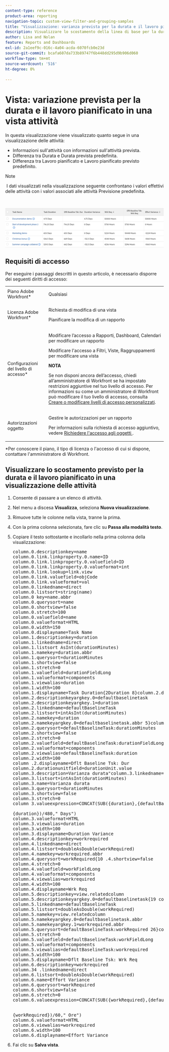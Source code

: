 ```yaml
---
content-type: reference
product-area: reporting
navigation-topic: custom-view-filter-and-grouping-samples
title: "Visualizzazione: varianza prevista per la durata e il lavoro pianificato nella visualizzazione di un’attività"
description: Visualizzare lo scostamento della linea di base per la durata e il lavoro pianificato.
author: Lisa and Nolan
feature: Reports and Dashboards
exl-id: 2a1eef9c-016c-4a04-acda-6070fcb0e23d
source-git-commit: bcafa607da733b89747f6b448dd295d9b906d060
workflow-type: tm+mt
source-wordcount: '516'
ht-degree: 0%

---
```


# Vista: variazione prevista per la durata e il lavoro pianificato in una vista attività

In questa visualizzazione viene visualizzato quanto segue in una visualizzazione delle attività:

* Informazioni sull&#39;attività con informazioni sull&#39;attività prevista.
* Differenza tra Durata e Durata prevista predefinita.
* Differenza tra Lavoro pianificato e Lavoro pianificato previsto predefinito.

>[!NOTE]
>
> I dati visualizzati nella visualizzazione seguente confrontano i valori effettivi delle attività con i valori associati alle attività Previsione predefinita.

 

![baseline_variance_in_a_task_view.png](assets/baseline-variance-in-a-task-view-350x38.png)

## Requisiti di accesso

Per eseguire i passaggi descritti in questo articolo, è necessario disporre dei seguenti diritti di accesso:

<table style="table-layout:auto"> 
 <col> 
 <col> 
 <tbody> 
  <tr> 
   <td role="rowheader">Piano Adobe Workfront*</td> 
   <td> <p>Qualsiasi</p> </td> 
  </tr> 
  <tr> 
   <td role="rowheader">Licenza Adobe Workfront*</td> 
   <td> <p>Richiesta di modifica di una vista </p>
   <p>Pianificare la modifica di un rapporto</p> </td> 
  </tr> 
  <tr> 
   <td role="rowheader">Configurazioni del livello di accesso*</td> 
   <td> <p>Modificare l’accesso a Rapporti, Dashboard, Calendari per modificare un rapporto</p> <p>Modificare l'accesso a Filtri, Viste, Raggruppamenti per modificare una vista</p> <p><b>NOTA</b>

Se non disponi ancora dell’accesso, chiedi all’amministratore di Workfront se ha impostato restrizioni aggiuntive nel tuo livello di accesso. Per informazioni su come un amministratore di Workfront può modificare il tuo livello di accesso, consulta <a href="../../../administration-and-setup/add-users/configure-and-grant-access/create-modify-access-levels.md" class="MCXref xref">Creare o modificare livelli di accesso personalizzati</a>.</p> </td>
</tr> 
  <tr> 
   <td role="rowheader">Autorizzazioni oggetto</td> 
   <td> <p>Gestire le autorizzazioni per un rapporto</p> <p>Per informazioni sulla richiesta di accesso aggiuntivo, vedere <a href="../../../workfront-basics/grant-and-request-access-to-objects/request-access.md" class="MCXref xref">Richiedere l'accesso agli oggetti </a>.</p> </td> 
  </tr> 
 </tbody> 
</table>

&#42;Per conoscere il piano, il tipo di licenza o l&#39;accesso di cui si dispone, contattare l&#39;amministratore di Workfront.

## Visualizzare lo scostamento previsto per la durata e il lavoro pianificato in una visualizzazione delle attività

1. Consente di passare a un elenco di attività.
1. Nel menu a discesa **Visualizza**, seleziona **Nuova visualizzazione**.

1. Rimuove tutte le colonne nella vista, tranne la prima.
1. Con la prima colonna selezionata, fare clic su **Passa alla modalità testo**.
1. Copiare il testo sottostante e incollarlo nella prima colonna della visualizzazione:
   <pre>column.0.descriptionkey=name<br>column.0.link.linkproperty.0.name=ID<br>column.0.link.linkproperty.0.valuefield=ID<br>column.0.link.linkproperty.0.valueformat=int<br>column.0.link.lookup=link.view<br>column.0.link.valuefield=objCode<br>column.0.link.valueformat=val<br>column.0.linkedname=direct<br>column.0.listsort=string(name)<br>column.0 key=name.abbr<br>column.0.querysort=name<br>column.0.shortview=false<br>column.0.stretch=100<br>column.0.valuefield=name<br>column.0.valueformat=HTML<br>column.0.width=150<br>column.0.displayname=Task Name<br>column.1.descriptionkey=duration<br>column.1.linkedname=direct<br>column.1.listsort AsInt(durationMinutes)<br>column.1.namekey=duration.abbr<br>column.1.querysort=durationMinutes<br>column.1.shortview=false<br>column.1.stretch=0<br>column.1.valuefield=durationFieldLong<br>column.1.valueformat=components<br>column.1.viewalias=duration<br>column.1.width=100<br>column.1.displayname=Task Duration{2Duration 8}column.2.descriptionkey=view.relatedcolumn<br>column.2.descriptionkeyargkey.0=defaultbaselinetask<br>column.2.descriptionkeyargkey.1=duration<br>column.2.linkedname=defaultBaselineTask<br>column.2.listsort=intAsInt(durationMinutes)<br>column.2.namekey=duration<br>column.2.namekeyargkey.0=defaultbaselinetask.abbr 5}column.2.namekeyargkey.1=duration.abbr<br>column.2.querysort=defaultBaselineTask:durationMinutes<br>column.2.shortview=false<br>column.2.stretch=0<br>column.2.valuefield=defaultBaselineTask:durationFieldLong<br>column.2.valueformat=components<br>column.2.viewalias=defaultBaselineTask:duration<br>column.2.width=100<br>column .2.displayname=Dflt Baseline Tsk: Dur<br>column.2.durationunitfield=durationUnit.value<br>column.3.description=Varianza durata"column.3.linkedname=direct<br>column.3.listsort=intAsInt(durationMinutes)<br>column.3.name=Varianza durata<br>column.3.querysort=durationMinutes<br>column.3.shortview=false<br>column.3.stretch=0<br>column 3.valueexpression=CONCAT(SUB({duration},{defaultBaselineTask}.<br><br>{duration})/480," Days")<br>column.3.valueformat=HTML<br>column.3.viewalias=duration<br>column.3.width=100<br>column.3.displayname=Duration Variance<br>column.4.descriptionkey=workrequired<br>column.4.linkedname=direct<br>column.4.listsort=doubleAsDouble(workRequired)<br>column.4.namekey=workrequired.abbr<br>column.4.querysort=workRequired{10 .4.shortview=false<br>column.4.stretch=0<br>column.4.valuefield=workFieldLong<br>column.4.valueformat=components<br>column.4.viewalias=workrequired<br>column.4.width=100<br>column.4.displayname=Wrk Req<br>column.5.descriptionkey=view.relatedcolumn<br>column.5.descriptionkeyargkey.0=defaultbaselinetask{19 column.5.descriptionkeyargkey.1=workrequired<br>column.5.linkedname=defaultBaselineTask<br>column.5.listsort=doubleAsDouble(workRequired)<br>column.5.namekey=view.relatedcolumn<br>column.5.namekeyargkey.0=defaultbaselinetask.abbr<br>column.5.namekeyargkey.1=workrequired.abbr<br>column.5.querysort=defaultBaselineTask:workRequired 26}column.5.shortview=false<br>column.5.stretch=0<br>column.5.valuefield=defaultBaselineTask:workFieldLong<br>column.5.valueformat=components<br>column.5.viewalias=defaultBaselineTask:workrequired<br>column.5.width=100<br>column.5.displayname=Dflt Baseline Tsk: Wrk Req<br>column.6.descriptionkey=workrequired<br>column.34 .linkedname=direct<br>column.6.listsort=doubleAsDouble(workRequired)<br>column.6.name=Effort Variance<br>column.6.querysort=workRequired<br>column.6.shortview=false<br>column.6.stretch=0<br>column.6.valueexpression=CONCAT(SUB({workRequired},{defaultBaselineTask}.<br><br><br>{workRequired})/60," Ore")<br>column.6.valueformat=HTML<br>column.6.viewalias=workrequired<br>column.6.width=100<br>column.6.displayname=Effort Variance</pre>

1. Fai clic su **Salva vista**.